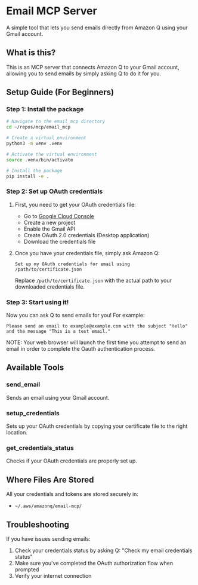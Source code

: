 # Email MCP Server

A simple tool that lets you send emails directly from Amazon Q using your Gmail account.

## What is this?

This is an MCP server that connects Amazon Q to your Gmail account, allowing you to send emails by simply asking Q to do it for you.

## Setup Guide (For Beginners)

### Step 1: Install the package

```bash
# Navigate to the email_mcp directory
cd ~/repos/mcp/email_mcp

# Create a virtual environment
python3 -m venv .venv

# Activate the virtual environment
source .venv/bin/activate

# Install the package
pip install -e .
```

### Step 2: Set up OAuth credentials

1. First, you need to get your OAuth credentials file:
   - Go to [Google Cloud Console](https://console.cloud.google.com/)
   - Create a new project
   - Enable the Gmail API
   - Create OAuth 2.0 credentials (Desktop application)
   - Download the credentials file

2. Once you have your credentials file, simply ask Amazon Q:
   ```
   Set up my OAuth credentials for email using /path/to/certificate.json
   ```
   Replace `/path/to/certificate.json` with the actual path to your downloaded credentials file.

### Step 3: Start using it!

Now you can ask Q to send emails for you! For example:
```
Please send an email to example@example.com with the subject "Hello" and the message "This is a test email."
```

NOTE: Your web browser will launch the first time you attempt to send an email in order to complete the Oauth authentication process.

## Available Tools

### send_email
Sends an email using your Gmail account.

### setup_credentials
Sets up your OAuth credentials by copying your certificate file to the right location.

### get_credentials_status
Checks if your OAuth credentials are properly set up.

## Where Files Are Stored

All your credentials and tokens are stored securely in:
- `~/.aws/amazonq/email-mcp/`

## Troubleshooting

If you have issues sending emails:
1. Check your credentials status by asking Q: "Check my email credentials status"
2. Make sure you've completed the OAuth authorization flow when prompted
3. Verify your internet connection
